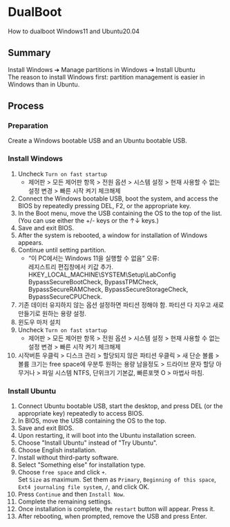# DualBoot
How to dualboot Windows11 and Ubuntu20.04


## Summary
Install Windows ➔ Manage partitions in Windows ➔ Install Ubuntu    
The reason to install Windows first: partition management is easier in Windows than in Ubuntu.


## Process
### Preparation
Create a Windows bootable USB and an Ubuntu bootable USB.

### Install Windows
1. Uncheck `Turn on fast startup`
   * 제어판 > 모든 제어판 항목 > 전원 옵션 > 시스템 설정 > 현재 사용할 수 없는 설정 변경 > 빠른 시작 켜기 체크해제
2. Connect the Windows bootable USB, boot the system, and access the BIOS by repeatedly pressing DEL, F2, or the appropriate key.
3. In the Boot menu, move the USB containing the OS to the top of the list. (You can use either the +/- keys or the ↑↓ keys.)
4. Save and exit BIOS.
5. After the system is rebooted, a window for installation of Windows appears.
6. Continue until setting partition.
   * “이 PC에서는 Windows 11을 실행할 수 없음” 오류:    
     레지스트리 편집창에서 키값 추가.    
     HKEY_LOCAL_MACHINE\SYSTEM\Setup\LabConfig BypassSecureBootCheck, BypassTPMCheck, BypassSecureRAMCheck, BypassSecureStorageCheck, BypassSecureCPUCheck.
7. 기존 데이터 유지하지 않는 옵션 설정하면 파티션 정해야 함. 파티션 다 지우고 새로 만들기로 원하는 용량 설정.
8. 윈도우 마저 설치
9. Uncheck `Turn on fast startup`
   * 제어판 > 모든 제어판 항목 > 전원 옵션 > 시스템 설정 > 현재 사용할 수 없는 설정 변경 > 빠른 시작 켜기 체크해제
10. 시작버튼 우클릭 > 디스크 관리 > 할당되지 않은 파티션 우클릭 > 새 단순 볼륨 > 볼륨 크기는 free space에 우분투 원하는 용량 남을정도 > 드라이브 문자 할당 아무거나 > 파일 시스템 NTFS, 단위크기 기본값, 빠른포맷 O > 마법사 마침.

### Install Ubuntu
1. Connect Ubuntu bootable USB, start the desktop, and press DEL (or the appropriate key) repeatedly to access BIOS.
2. In BIOS, move the USB containing the OS to the top.
3. Save and exit BIOS.
4. Upon restarting, it will boot into the Ubuntu installation screen.
5. Choose "Install Ubuntu" instead of "Try Ubuntu".
6. Choose English installation.
7. Install without third-party software.
8. Select "Something else" for installation type.
9. Choose `free space` and click `+`.    
   Set `Size` as maximum. Set them as `Primary`, `Beginning of this space`, `Ext4 journaling file system`, `/`, and click OK.
10. Press `Continue` and then `Install Now`.
11. Complete the remaining settings.
12. Once installation is complete, the `restart` button will appear. Press it.
13. After rebooting, when prompted, remove the USB and press Enter.